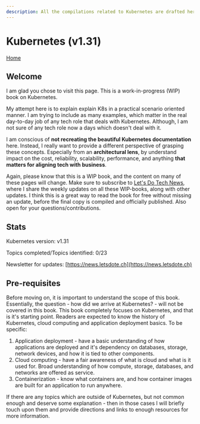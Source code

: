 ```yaml
---
description: All the compilations related to Kubernetes are drafted here.
---
```


# Kubernetes (v1.31)

[Home](https://letsdote.ch)

## Welcome

I am glad you chose to visit this page. This is a work-in-progress (WIP) book on Kubernetes.

My attempt here is to explain explain K8s in a practical scenario oriented manner. I am trying to include as many examples, which matter in the real day-to-day job of any tech role that deals with Kubernetes. Although, I am not sure of any tech role now a days which doesn't deal with it.

I am conscious of **not recreating the beautiful Kubernetes documentation** here. Instead, I really want to provide a different perspective of grasping these concepts. Especially from an **architectural lens**, by understand impact on the cost, reliability, scalability, performance, and anything **that matters for aligning tech with business**.

Again, please know that this is a WIP book, and the content on many of these pages will change. Make sure to subscribe to [Let's Do Tech News](https://news.letsdote.ch), where I share the weekly updates on all these WIP-books, along with other updates. I think this is a great way to read the book for free without missing an update, before the final copy is compiled and officially published. Also open for your questions/contributions.

## Stats

Kubernetes version: v1.31

Topics completed/Topics identified: 0/23

Newsletter for updates: [https://news.letsdote.ch](https://news.letsdote.ch)

## Pre-requisites

Before moving on, it is important to understand the scope of this book. Essentially, the question - how did we arrive at Kubernetes? - will not be covered in this book. This book completely focuses on Kubernetes, and that is it's starting point. Readers are expected to know the history of Kubernetes, cloud computing and application deployment basics. To be specific:

1. Application deployment - have a basic understanding of how applications are deployed and it's dependency on databases, storage, network devices, and how it is tied to other components.
2. Cloud computing - have a fair awareness of what is cloud and what is it used for. Broad understanding of how compute, storage, databases, and networks are offered as service.
3. Containerization - know what containers are, and how container images are built for an application to run anywhere.

If there are any topics which are outside of Kubernetes, but not common enough and deserve some explanation - then in those cases I will briefly touch upon them and provide directions and links to enough resources for more information.
